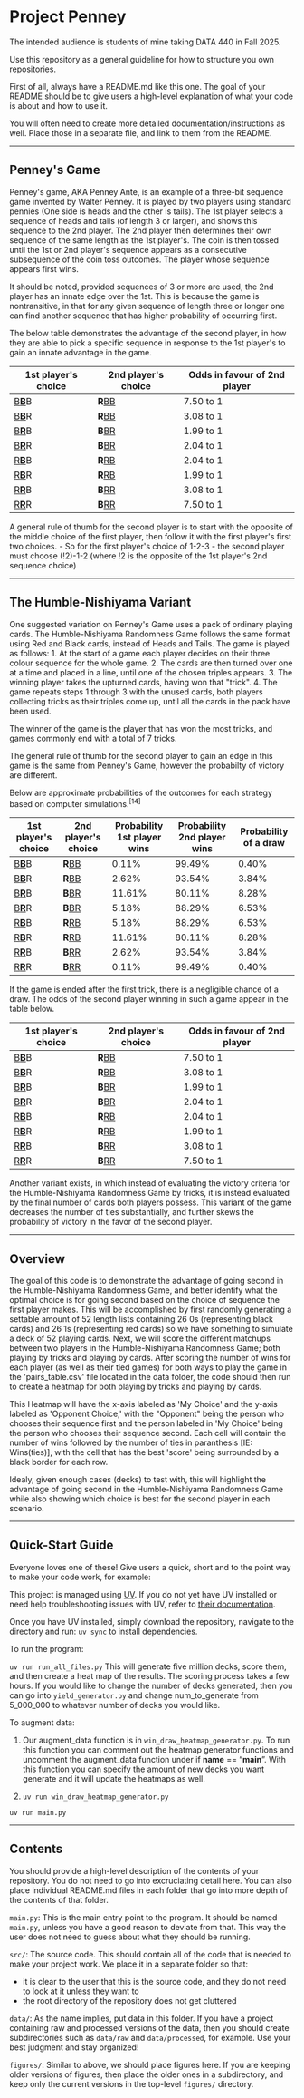 # Project Penney

The intended audience is students of mine taking DATA 440 in Fall 2025.

Use this repository as a general guideline for how to structure you own repositories.

First of all, always have a README.md like this one. The goal of your README should be to give users a high-level explanation of what your code is about and how to use it.

You will often need to create more detailed documentation/instructions as well. Place those in a separate file, and link to them from the README.

---

## Penney's Game

Penney's game, AKA Penney Ante, is an example of a three-bit sequence game invented by Walter Penney. It is played by two players using standard pennies (One side is heads and the other is tails).  The 1st player selects a sequence of heads and tails (of length 3 or larger), and shows this sequence to the 2nd player. The 2nd player then determines their own sequence of the same length as the 1st player's. The coin is then tossed until the 1st or 2nd player's sequence appears as a consecutive subsequence of the coin toss outcomes. The player whose sequence appears first wins. 

It should be noted, provided sequences of 3 or more are used, the 2nd player has an innate edge over the 1st. This is because the game is nontransitive, in that for any given sequence of length three or longer one can find another sequence that has higher probability of occurring first. 

The below table demonstrates the advantage of the second player, in how they are able to pick a specific sequence in response to the 1st player's to gain an innate advantage in the game.

| 1st player's choice | 2nd player's choice | Odds in favour of 2nd player |
|---|---|---|
| <u>B**B**</u>B | **R**<u>BB</u> | 7.50 to 1 |
| <u>B**B**</u>R | **R**<u>BB</u> | 3.08 to 1 |
| <u>B**R**</u>B | **B**<u>BR</u> | 1.99 to 1 |
| <u>B**R**</u>R | **B**<u>BR</u> | 2.04 to 1 |
| <u>R**B**</u>B | **R**<u>RB</u> | 2.04 to 1 |
| <u>R**B**</u>R | **R**<u>RB</u> | 1.99 to 1 |
| <u>R**R**</u>B | **B**<u>RR</u> | 3.08 to 1 |
| <u>R**R**</u>R | **B**<u>RR</u> | 7.50 to 1 |

A general rule of thumb for the second player is to start with the opposite of the middle choice of the first player, then follow it with the first player's first two choices. 
    - So for the first player's choice of 1-2-3
    - the second player must choose (!2)-1-2 
(where !2 is the opposite of the 1st player's 2nd sequence choice)

---

## The Humble-Nishiyama Variant

One suggested variation on Penney's Game uses a pack of ordinary playing cards. The Humble-Nishiyama Randomness Game follows the same format using Red and Black cards, instead of Heads and Tails. The game is played as follows:
    1.  At the start of a game each player decides on their three colour sequence for the whole game. 
    2. The cards are then turned over one at a time and placed in a line, until one of the chosen triples appears. 
    3. The winning player takes the upturned cards, having won that "trick". 
    4. The game repeats steps 1 through 3 with the unused cards, both players collecting tricks as their triples come up, until all the cards in the pack have been used. 

The winner of the game is the player that has won the most tricks, and games commonly end with a total of 7 tricks.

The general rule of thumb for the second player to gain an edge in this game is the same from Penney's Game, however the probabilty of victory are different. 

Below are approximate probabilities of the outcomes for each strategy based on computer simulations.<sup>[14]</sup>

| 1st player's choice | 2nd player's choice | Probability 1st player wins | Probability 2nd player wins | Probability of a draw |
|---|---|---|---|---|
| <u>B**B**</u>B | **R**<u>BB</u> | 0.11% | 99.49% | 0.40% |
| <u>B**B**</u>R | **R**<u>BB</u> | 2.62% | 93.54% | 3.84% |
| <u>B**R**</u>B | **B**<u>BR</u> | 11.61% | 80.11% | 8.28% |
| <u>B**R**</u>R | **B**<u>BR</u> | 5.18% | 88.29% | 6.53% |
| <u>R**B**</u>B | **R**<u>RB</u> | 5.18% | 88.29% | 6.53% |
| <u>R**B**</u>R | **R**<u>RB</u> | 11.61% | 80.11% | 8.28% |
| <u>R**R**</u>B | **B**<u>RR</u> | 2.62% | 93.54% | 3.84% |
| <u>R**R**</u>R | **B**<u>RR</u> | 0.11% | 99.49% | 0.40% |

If the game is ended after the first trick, there is a negligible chance of a draw. The odds of the second player winning in such a game appear in the table below.

| 1st player's choice | 2nd player's choice | Odds in favour of 2nd player |
|---|---|---|
| <u>B**B**</u>B | **R**<u>BB</u> | 7.50 to 1 |
| <u>B**B**</u>R | **R**<u>BB</u> | 3.08 to 1 |
| <u>B**R**</u>B | **B**<u>BR</u> | 1.99 to 1 |
| <u>B**R**</u>R | **B**<u>BR</u> | 2.04 to 1 |
| <u>R**B**</u>B | **R**<u>RB</u> | 2.04 to 1 |
| <u>R**B**</u>R | **R**<u>RB</u> | 1.99 to 1 |
| <u>R**R**</u>B | **B**<u>RR</u> | 3.08 to 1 |
| <u>R**R**</u>R | **B**<u>RR</u> | 7.50 to 1 |

Another variant exists, in which instead of evaluating the victory criteria for the Humble-Nishiyama Randomness Game by tricks, it is instead evaluated by the final number of cards both players possess. This variant of the game decreases the number of ties substantially, and further skews the probability of victory in the favor of the second player.

--- 

## Overview

The goal of this code is to demonstrate the advantage of going second in the Humble-Nishiyama Randomness Game, and better identify what the optimal choice is for going second based on the choice of sequence the first player makes. This will be accomplished by first randomly generating a settable amount of 52 length lists containing 26 0s (representing black cards) and 26 1s (representing red cards) so we have something to simulate a deck of 52 playing cards. Next, we will score the different matchups between two players in the Humble-Nishiyama Randomness Game; both playing by tricks and playing by cards. After scoring the number of wins for each player (as well as their tied games) for both ways to play the game in the 'pairs_table.csv' file located in the data folder, the code should then run to create a heatmap for both playing by tricks and playing by cards.

This Heatmap will have the x-axis labeled as 'My Choice' and the y-axis labeled as 'Opponent Choice,' with the "Opponent" being the person who chooses their sequence first and the person labeled in 'My Choice' being the person who chooses their sequence second. Each cell will contain the number of wins followed by the number of ties in paranthesis [IE: Wins(ties)], with the cell that has the best 'score' being surrounded by a black border for each row. 

Idealy, given enough cases (decks) to test with, this will highlight the advantage of going second in the Humble-Nishiyama Randomness Game while also showing which choice is best for the second player in each scenario.

---

## Quick-Start Guide

Everyone loves one of these! Give users a quick, short and to the point way to make your code work, for example:

This project is managed using [UV](https://docs.astral.sh/uv/guides/install-python/). If you do not yet have UV installed or need help troubleshooting issues with UV, refer to [their documentation](https://docs.astral.sh/uv/guides/install-python/).

Once you have UV installed, simply download the repository, navigate to the directory and run: `uv sync` to install dependencies.

To run the program:

`uv run run_all_files.py` 
This will generate five million decks, score them, and then create a heat map of the results. The scoring process takes a few hours. If you would like to change the number of decks generated, then you can go into `yield_generator.py` and change num_to_generate from 5_000_000 to whatever number of decks you would like. 

To augment data:
1. Our augment_data function is in `win_draw_heatmap_generator.py`. To run this function you can comment out the heatmap generator functions and uncomment the augment_data function under if __name__ == “__main__”. With this function you can specify the amount of new decks you want generate and it will update the heatmaps as well. 

3. `uv run win_draw_heatmap_generator.py`

`uv run main.py`

---

## Contents

You should provide a high-level description of the contents of your repository. You do not need to go into excruciating detail here. You can also place individual README.md files in each folder that go into more depth of the contents of that folder.

`main.py`: This is the main entry point to the program. It should be named `main.py`, unless you have a good reason to deviate from that. This way the user does not need to guess about what they should be running.

`src/`: The source code. This should contain all of the code that is needed to make your project work. We place it in a separate folder so that:

- it is clear to the user that this is the source code, and they do not need to look at it unless they want to
- the root directory of the repository does not get cluttered

`data/`: As the name implies, put data in this folder. If you have a project containing raw and processed versions of the data, then you should create subdirectories such as `data/raw` and `data/processed`, for example. Use your best judgment and stay organized!

`figures/`: Similar to above, we should place figures here. If you are keeping older versions of figures, then place the older ones in a subdirectory, and keep only the current versions in the top-level `figures/` directory.